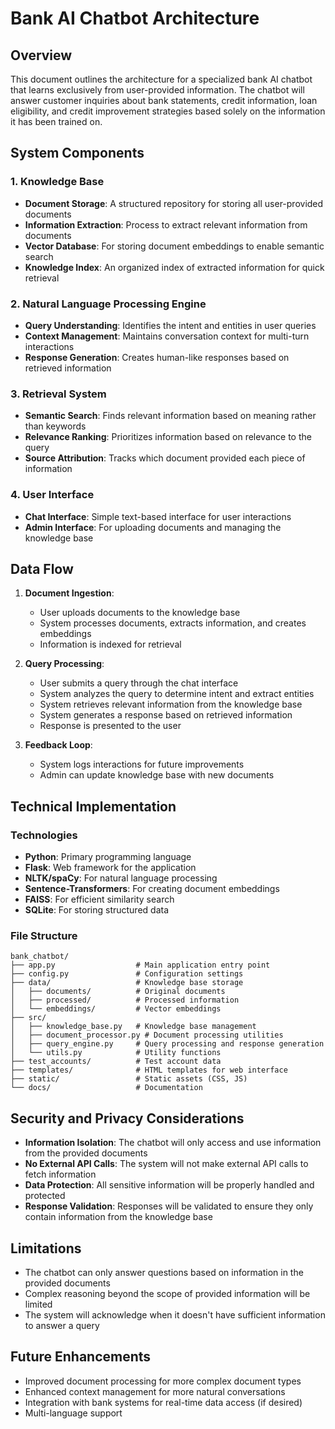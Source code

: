 # Bank AI Chatbot Architecture

## Overview
This document outlines the architecture for a specialized bank AI chatbot that learns exclusively from user-provided information. The chatbot will answer customer inquiries about bank statements, credit information, loan eligibility, and credit improvement strategies based solely on the information it has been trained on.

## System Components

### 1. Knowledge Base
- **Document Storage**: A structured repository for storing all user-provided documents
- **Information Extraction**: Process to extract relevant information from documents
- **Vector Database**: For storing document embeddings to enable semantic search
- **Knowledge Index**: An organized index of extracted information for quick retrieval

### 2. Natural Language Processing Engine
- **Query Understanding**: Identifies the intent and entities in user queries
- **Context Management**: Maintains conversation context for multi-turn interactions
- **Response Generation**: Creates human-like responses based on retrieved information

### 3. Retrieval System
- **Semantic Search**: Finds relevant information based on meaning rather than keywords
- **Relevance Ranking**: Prioritizes information based on relevance to the query
- **Source Attribution**: Tracks which document provided each piece of information

### 4. User Interface
- **Chat Interface**: Simple text-based interface for user interactions
- **Admin Interface**: For uploading documents and managing the knowledge base

## Data Flow

1. **Document Ingestion**:
   - User uploads documents to the knowledge base
   - System processes documents, extracts information, and creates embeddings
   - Information is indexed for retrieval

2. **Query Processing**:
   - User submits a query through the chat interface
   - System analyzes the query to determine intent and extract entities
   - System retrieves relevant information from the knowledge base
   - System generates a response based on retrieved information
   - Response is presented to the user

3. **Feedback Loop**:
   - System logs interactions for future improvements
   - Admin can update knowledge base with new documents

## Technical Implementation

### Technologies
- **Python**: Primary programming language
- **Flask**: Web framework for the application
- **NLTK/spaCy**: For natural language processing
- **Sentence-Transformers**: For creating document embeddings
- **FAISS**: For efficient similarity search
- **SQLite**: For storing structured data

### File Structure
```
bank_chatbot/
├── app.py                  # Main application entry point
├── config.py               # Configuration settings
├── data/                   # Knowledge base storage
│   ├── documents/          # Original documents
│   ├── processed/          # Processed information
│   └── embeddings/         # Vector embeddings
├── src/
│   ├── knowledge_base.py   # Knowledge base management
│   ├── document_processor.py # Document processing utilities
│   ├── query_engine.py     # Query processing and response generation
│   └── utils.py            # Utility functions
├── test_accounts/          # Test account data
├── templates/              # HTML templates for web interface
├── static/                 # Static assets (CSS, JS)
└── docs/                   # Documentation
```

## Security and Privacy Considerations

- **Information Isolation**: The chatbot will only access and use information from the provided documents
- **No External API Calls**: The system will not make external API calls to fetch information
- **Data Protection**: All sensitive information will be properly handled and protected
- **Response Validation**: Responses will be validated to ensure they only contain information from the knowledge base

## Limitations

- The chatbot can only answer questions based on information in the provided documents
- Complex reasoning beyond the scope of provided information will be limited
- The system will acknowledge when it doesn't have sufficient information to answer a query

## Future Enhancements

- Improved document processing for more complex document types
- Enhanced context management for more natural conversations
- Integration with bank systems for real-time data access (if desired)
- Multi-language support
